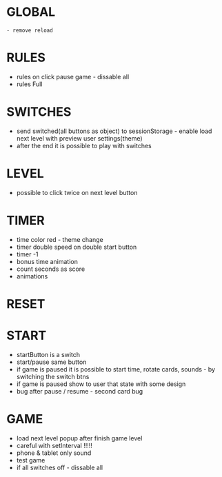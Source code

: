 # GLOBAL
`- remove reload`

# RULES
- rules on click pause game - dissable all
- rules Full

# SWITCHES
- send switched(all buttons as object) to sessionStorage - enable load next level with preview user settings(theme)
- after the end it is possible to play with switches

# LEVEL
- possible to click twice on next level button

# TIMER
- time color red - theme change
- timer double speed on double start button
- timer -1
- bonus time animation
- count seconds as score
- animations

# RESET

# START
- startButton is a switch
- start/pause same button 
- if game is paused it is possible to start time, rotate cards, sounds - by switching the switch btns
- if game is paused show to user that state with some design
- bug after pause / resume - second card bug

# GAME
- load next level popup after finish game level 
- careful with setInterval !!!!!
- phone & tablet only sound
- test game
- if all switches off - dissable all 

